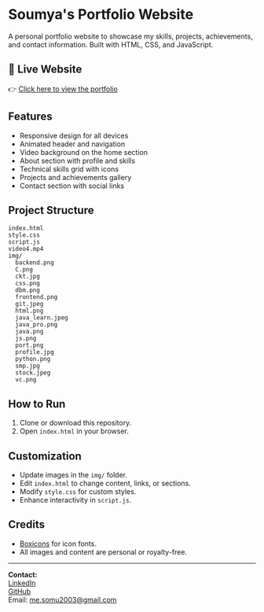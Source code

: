 # Soumya's Portfolio Website

A personal portfolio website to showcase my skills, projects, achievements, and contact information. Built with HTML, CSS, and JavaScript.

## 🚀 Live Website

👉 [Click here to view the portfolio](https://somu-nandi.github.io/portfolio/) 


## Features

- Responsive design for all devices
- Animated header and navigation
- Video background on the home section
- About section with profile and skills
- Technical skills grid with icons
- Projects and achievements gallery
- Contact section with social links

## Project Structure

```
index.html
style.css
script.js
video4.mp4
img/
  backend.png
  C.png
  ckt.jpg
  css.png
  dbm.png
  frontend.png
  git.jpeg
  html.png
  java_learn.jpeg
  java_pro.png
  java.png
  js.png
  port.png
  profile.jpg
  python.png
  smp.jpg
  stock.jpeg
  vc.png
```

## How to Run

1. Clone or download this repository.
2. Open `index.html` in your browser.

## Customization

- Update images in the `img/` folder.
- Edit `index.html` to change content, links, or sections.
- Modify `style.css` for custom styles.
- Enhance interactivity in `script.js`.

## Credits

- [Boxicons](https://boxicons.com/) for icon fonts.
- All images and content are personal or royalty-free.

---

**Contact:**  
[LinkedIn](https://www.linkedin.com/in/soumya-nandi-7a0347249/)  
[GitHub](https://github.com/Somu-nandi)  
Email: me.somu2003@gmail.com
